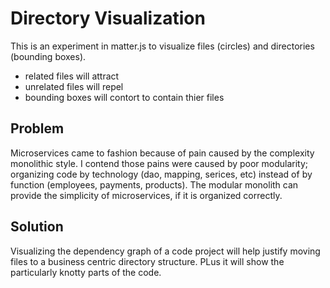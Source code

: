 # Directory Visualization

This is an experiment in matter.js to visualize files (circles) and directories (bounding boxes).

* related files will attract
* unrelated files will repel
* bounding boxes will contort to contain thier files

## Problem

Microservices came to fashion because of pain caused by the complexity monolithic style. I contend those pains were caused by poor modularity; organizing code by technology (dao, mapping, serices, etc) instead of by function (employees, payments, products).  The modular monolith can provide the simplicity of microservices, if it is organized correctly.

## Solution

Visualizing the dependency graph of a code project will help justify moving files to a business centric directory structure.  PLus it will show the particularly knotty parts of the code.